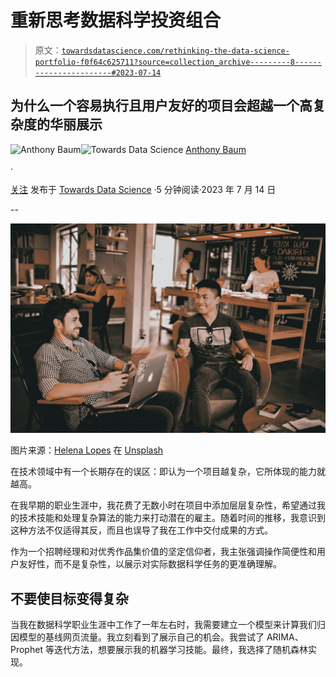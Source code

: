 # 重新思考数据科学投资组合

> 原文：[`towardsdatascience.com/rethinking-the-data-science-portfolio-f0f64c625711?source=collection_archive---------8-----------------------#2023-07-14`](https://towardsdatascience.com/rethinking-the-data-science-portfolio-f0f64c625711?source=collection_archive---------8-----------------------#2023-07-14)

## 为什么一个容易执行且用户友好的项目会超越一个高复杂度的华丽展示

[](https://medium.com/@anthonybaum?source=post_page-----f0f64c625711--------------------------------)![Anthony Baum](https://medium.com/@anthonybaum?source=post_page-----f0f64c625711--------------------------------)[](https://towardsdatascience.com/?source=post_page-----f0f64c625711--------------------------------)![Towards Data Science](https://towardsdatascience.com/?source=post_page-----f0f64c625711--------------------------------) [Anthony Baum](https://medium.com/@anthonybaum?source=post_page-----f0f64c625711--------------------------------)

·

[关注](https://medium.com/m/signin?actionUrl=https%3A%2F%2Fmedium.com%2F_%2Fsubscribe%2Fuser%2Fad510de786e8&operation=register&redirect=https%3A%2F%2Ftowardsdatascience.com%2Frethinking-the-data-science-portfolio-f0f64c625711&user=Anthony+Baum&userId=ad510de786e8&source=post_page-ad510de786e8----f0f64c625711---------------------post_header-----------) 发布于 [Towards Data Science](https://towardsdatascience.com/?source=post_page-----f0f64c625711--------------------------------) ·5 分钟阅读·2023 年 7 月 14 日[](https://medium.com/m/signin?actionUrl=https%3A%2F%2Fmedium.com%2F_%2Fvote%2Ftowards-data-science%2Ff0f64c625711&operation=register&redirect=https%3A%2F%2Ftowardsdatascience.com%2Frethinking-the-data-science-portfolio-f0f64c625711&user=Anthony+Baum&userId=ad510de786e8&source=-----f0f64c625711---------------------clap_footer-----------)

--

[](https://medium.com/m/signin?actionUrl=https%3A%2F%2Fmedium.com%2F_%2Fbookmark%2Fp%2Ff0f64c625711&operation=register&redirect=https%3A%2F%2Ftowardsdatascience.com%2Frethinking-the-data-science-portfolio-f0f64c625711&source=-----f0f64c625711---------------------bookmark_footer-----------)![](img/ba2ac55fab986c34cffff6f8fe4aec51.png)

图片来源：[Helena Lopes](https://unsplash.com/@wildlittlethingsphoto?utm_source=medium&utm_medium=referral) 在 [Unsplash](https://unsplash.com/?utm_source=medium&utm_medium=referral)

在技术领域中有一个长期存在的误区：即认为一个项目越复杂，它所体现的能力就越高。

在我早期的职业生涯中，我花费了无数小时在项目中添加层层复杂性，希望通过我的技术技能和处理复杂算法的能力来打动潜在的雇主。随着时间的推移，我意识到这种方法不仅适得其反，而且也误导了我在工作中交付成果的方式。

作为一个招聘经理和对优秀作品集价值的坚定信仰者，我主张强调操作简便性和用户友好性，而不是复杂性，以展示对实际数据科学任务的更准确理解。

## 不要使目标变得复杂

当我在数据科学职业生涯中工作了一年左右时，我需要建立一个模型来计算我们归因模型的基线网页流量。我立刻看到了展示自己的机会。我尝试了 ARIMA、Prophet 等迭代方法，想要展示我的机器学习技能。最终，我选择了随机森林实现。
